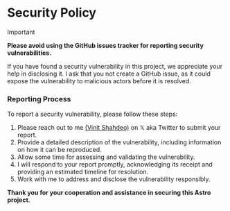 # Security Policy

> [!IMPORTANT]
> **Please avoid using the GitHub issues tracker for reporting security vulnerabilities.**

If you have found a security vulnerability in this project, we appreciate your help in disclosing it. I ask that you not create a GitHub issue, as it could expose the vulnerability to malicious actors before it is resolved.

### Reporting Process

To report a security vulnerability, please follow these steps:

1. Please reach out to me [(Vinit Shahdeo)](https://twitter.com/Vinit_Shahdeo) on 𝕏 aka Twitter to submit your report.
2. Provide a detailed description of the vulnerability, including information on how it can be reproduced.
3. Allow some time for assessing and validating the vulnerability.
4. I will respond to your report promptly, acknowledging its receipt and providing an estimated timeline for resolution.
5. Work with me to address and disclose the vulnerability responsibly.

**Thank you for your cooperation and assistance in securing this Astro project.**
